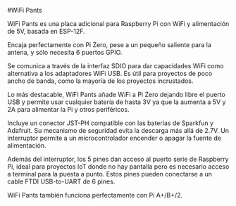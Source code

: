 <!--
---
name: WiFi Pants
class: board
type: power, iot
formfactor: pHAT
manufacturer: SLNGadget
description: WiFi and battery power for the Raspberry Pi
url: https://hackaday.io/project/8678-rpi-wifi
github: https://github.com/al177/esp_hat
buy: https://www.tindie.com/products/ajlitt/wifi-power-pants/
image: 'wifi-pants.png'
pincount: 40
eeprom: no
power: external
pin:
  '13':
    name: ESP GPIO10
  '15':
    name: ESP SCLK
  '16':
    name: ESP CSO
  '18':
    name: ESP MISO
  '22':
    name: ESP MOSI
  '27':
    name: ESP CH_PD
  '37':
    name: ESP GPIO9
-->
#WiFi Pants

WiFi Pants es una placa adicional para Raspberry Pi con WiFi y alimentación de 5V, basada en ESP-12F.

Encaja perfectamente con Pi Zero, pese a un pequeño saliente para la antena, y sólo necesita 6 puertos GPIO.

Se comunica a través de la interfaz SDIO para dar capacidades WiFi como alternativa a los adaptadores WiFi USB. Es útil para proyectos de poco ancho de banda, como la mayoría de los proyectos incrustados.

Lo más destacable, WiFI Pants añade WiFi a Pi Zero dejando libre el puerto USB y permite usar cualquier batería de hasta 3V ya que la aumenta a 5V y 2A para alimentar la Pi y otros periféricos.

Incluye un conector JST-PH compatible con las baterías de Sparkfun y Adafruit. Su mecanismo de seguridad evita la descarga más allá de 2.7V. Un interruptor permite a un microcontrolador encender o apagar la fuente de alimentación.

Además del interruptor, los 5 pines dan acceso al puerto serie de Raspberry Pi, ideal para proyectos IoT donde no hay pantalla pero es necesario acceso a terminal para la puesta a punto. Estos pines pueden conectarse a un cable FTDI USB-to-UART de 6 pines.

WiFi Pants también funciona perfectamente con Pi A+/B+/2.

